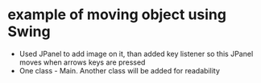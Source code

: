 # **example of moving object using Swing**
* Used JPanel to add image on it, than added key listener so this JPanel moves when arrows keys are pressed 
* One class - Main. Another class will be added for readability
